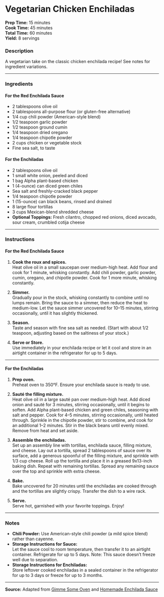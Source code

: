 # Vegetarian Chicken Enchiladas

**Prep Time:** 15 minutes  
**Cook Time:** 45 minutes  
**Total Time:** 60 minutes  
**Yield:** 8 servings  

### Description
A vegetarian take on the classic chicken enchilada recipe! See notes for ingredient variations.

---

### Ingredients
#### For the Red Enchilada Sauce
- 2 tablespoons olive oil
- 2 tablespoons all-purpose flour (or gluten-free alternative)
- 1/4 cup chili powder (American-style blend)
- 1/2 teaspoon garlic powder
- 1/2 teaspoon ground cumin
- 1/4 teaspoon dried oregano
- 1/4 teaspoon chipotle powder
- 2 cups chicken or vegetable stock
- Fine sea salt, to taste

#### For the Enchiladas
- 2 tablespoons olive oil
- 1 small white onion, peeled and diced
- 1 bag Alpha plant-based chicken
- 1 (4-ounce) can diced green chiles
- Sea salt and freshly-cracked black pepper
- 1/4 teaspoon chipotle powder
- 1 (15-ounce) can black beans, rinsed and drained
- 8 large flour tortillas
- 3 cups Mexican-blend shredded cheese
- **Optional Toppings:** Fresh cilantro, chopped red onions, diced avocado, sour cream, crumbled cotija cheese

---

### Instructions
#### For the Red Enchilada Sauce
1. **Cook the roux and spices.**  
   Heat olive oil in a small saucepan over medium-high heat. Add flour and cook for 1 minute, whisking constantly. Add chili powder, garlic powder, cumin, oregano, and chipotle powder. Cook for 1 more minute, whisking constantly.

2. **Simmer.**  
   Gradually pour in the stock, whisking constantly to combine until no lumps remain. Bring the sauce to a simmer, then reduce the heat to medium-low. Let the sauce simmer uncovered for 10–15 minutes, stirring occasionally, until it has slightly thickened.

3. **Season.**  
   Taste and season with fine sea salt as needed. (Start with about 1/2 teaspoon, adjusting based on the saltiness of your stock.)

4. **Serve or Store.**  
   Use immediately in your enchilada recipe or let it cool and store in an airtight container in the refrigerator for up to 5 days.

---

#### For the Enchiladas
1. **Prep oven.**  
   Preheat oven to 350°F. Ensure your enchilada sauce is ready to use.

2. **Sauté the filling mixture.**  
   Heat olive oil in a large sauté pan over medium-high heat. Add diced onion and sauté for 3 minutes, stirring occasionally, until it begins to soften. Add Alpha plant-based chicken and green chiles, seasoning with salt and pepper. Cook for 4–5 minutes, stirring occasionally, until heated through. Sprinkle in the chipotle powder, stir to combine, and cook for an additional 1–2 minutes. Stir in the black beans until evenly mixed. Remove from heat and set aside.

3. **Assemble the enchiladas.**  
   Set up an assembly line with tortillas, enchilada sauce, filling mixture, and cheese. Lay out a tortilla, spread 2 tablespoons of sauce over its surface, add a generous spoonful of the filling mixture, and sprinkle with 1/3 cup cheese. Roll up the tortilla and place it in a greased 9x13-inch baking dish. Repeat with remaining tortillas. Spread any remaining sauce over the top and sprinkle with extra cheese.

4. **Bake.**  
   Bake uncovered for 20 minutes until the enchiladas are cooked through and the tortillas are slightly crispy. Transfer the dish to a wire rack.

5. **Serve.**  
   Serve hot, garnished with your favorite toppings. Enjoy!

---

### Notes
- **Chili Powder:** Use American-style chili powder (a mild spice blend) rather than cayenne.
- **Storage Instructions for Sauce:**  
  Let the sauce cool to room temperature, then transfer it to an airtight container. Refrigerate for up to 5 days. Note: This sauce doesn’t freeze well due to separation.
- **Storage Instructions for Enchiladas:**  
  Store leftover cooked enchiladas in a sealed container in the refrigerator for up to 3 days or freeze for up to 3 months.

---

**Source:** Adapted from [Gimme Some Oven](https://www.gimmesomeoven.com/best-chicken-enchiladas-ever/) and [Homemade Enchilada Sauce](https://www.gimmesomeoven.com/red-enchilada-sauce/)
